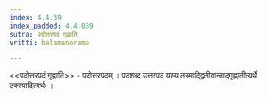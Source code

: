 ```yaml
---
index: 4.4.39
index_padded: 4.4.039
sutra: पदोत्तरपदं गृह्णाति
vritti: balamanorama

---
```

<<पदोत्तरपदं गृह्णाति>> - पदोत्तरपदम् । पदशब्द उत्तरपदं यस्य तस्माद्द्वितीयान्ताद्गृह्णातीत्यर्थे ठक्स्यादित्यर्थः । 